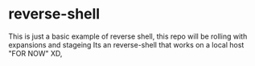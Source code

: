 # reverse-shell
This is just a basic example of reverse shell, this repo will be rolling with expansions and stageing
Its an reverse-shell that works on a local host "FOR NOW" XD,  
